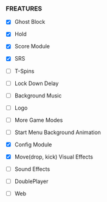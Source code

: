 
<!--开始一个项目，不断地扩展它，什么时候会失去控制？-->

### FREATURES

- [x] Ghost Block
- [x] Hold
- [x] Score Module
- [x] SRS
- [ ] T-Spins
- [ ] Lock Down Delay
- [ ] Background Music
- [ ] Logo
- [ ] More Game Modes

- [ ] Start Menu Background Animation
- [x] Config Module
- [x] Move(drop, kick) Visual Effects
- [ ] Sound Effects
- [ ] DoublePlayer
- [ ] Web
